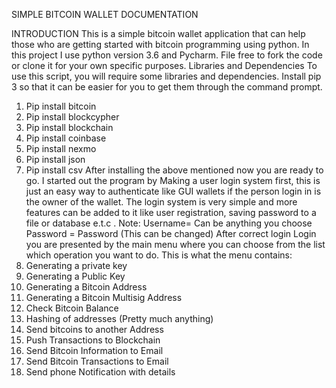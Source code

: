 SIMPLE BITCOIN WALLET DOCUMENTATION

INTRODUCTION
This is a simple bitcoin wallet application that can help those who are getting started
with bitcoin programming using python.
In this project I use python version 3.6 and Pycharm.
File free to fork the code or clone it for your own specific purposes.
Libraries and Dependencies
To use this script, you will require some libraries and dependencies. Install pip 3 so that
it can be easier for you to get them through the command prompt.
1. Pip install bitcoin
2. Pip install blockcypher
3. Pip install blockchain
4. Pip install coinbase
5. Pip install nexmo
6. Pip install json
7. Pip install csv
After installing the above mentioned now you are ready to go.
I started out the program by Making a user login system first, this is just an easy way to
authenticate like GUI wallets if the person login in is the owner of the wallet. The login
system is very simple and more features can be added to it like user registration, saving
password to a file or database e.t.c .
Note: Username= Can be anything you choose
Password = Password (This can be changed)
After correct login Login you are presented by the main menu where you can choose
from the list which operation you want to do.
This is what the menu contains:
1. Generating a private key
2. Generating a Public Key
3. Generating a Bitcoin Address
4. Generating a Bitcoin Multisig Address
5. Check Bitcoin Balance
6. Hashing of addresses (Pretty much anything)
7. Send bitcoins to another Address
8. Push Transactions to Blockchain
9. Send Bitcoin Information to Email
10. Send Bitcoin Transactions to Email
11. Send phone Notification with details
